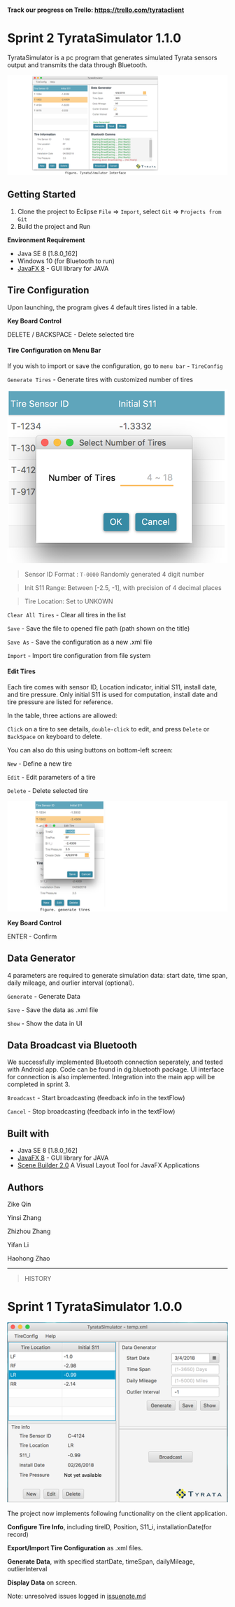 #### Track our progress on Trello: https://trello.com/tyrataclient

# Sprint 2 TyrataSimulator 1.1.0

TyrataSimulator is a pc program that generates simulated Tyrata sensors output and transmits the data through Bluetooth.

![screen shot](./file/Screen_Shot1.png)

## Getting Started

1. Clone the project to Eclipse 
    `File` => `Import`, select `Git` => `Projects from Git`
2. Build the project and Run 
 

**Environment Requirement**

- Java SE 8 [1.8.0_162]
- Windows 10 (for Bluetooth to run)
- [JavaFX 8](http://www.oracle.com/technetwork/java/javase/overview/javafx-overview-2158620.html) - GUI library for JAVA


## Tire Configuration

Upon launching, the program gives 4 default tires listed in a table.

**Key Board Control**

DELETE / BACKSPACE - Delete selected tire


#### Tire Configuration on Menu Bar

If you wish to import or save the configuration, go to `menu bar` - `TireConfig` 

`Generate Tires` - Generate tires with customized number of tires

![screen shot](./file/Screen_Shot2.png)

> Sensor ID Format : `T-0000` Randomly generated 4 digit number

> Init S11 Range: Between [-2.5, -1], with precision of 4 decimal places

> Tire Location: Set to UNKOWN

`Clear All Tires` - Clear all tires in the list

`Save` - Save the file to opened file path (path shown on the title)

`Save As` - Save the configuration as a new .xml file

`Import` - Import tire configuration from file system


#### Edit Tires

Each tire comes with sensor ID, Location indicator, initial S11, install date, and tire pressure. 
Only initial S11 is used for computation, install date and tire pressure are listed for reference.

In the table, three actions are allowed: 

`Click` on a tire to see details, `double-click` to edit, and press `Delete` or `BackSpace` on keyboard to delete.

You can also do this using buttons on bottom-left screen:

`New` - Define a new tire

`Edit` - Edit parameters of a tire

`Delete` - Delete selected tire

![screen shot](./file/Screen_Shot3.png)

**Key Board Control**

ENTER - Confirm


## Data Generator 

4 parameters are required to generate simulation data: start date, time span, daily mileage, and ourlier interval (optional).

`Generate` - Generate Data

`Save` - Save the data as .xml file

`Show` - Show the data in UI

## Data Broadcast via Bluetooth

We successfully implemented Bluetooth connection seperately, and tested with Android app. 
Code can be found in dg.bluetooth package. UI interface for connection is also implemented. 
Integration into the main app will be completed in sprint 3. 

`Broadcast` - Start broadcasting (feedback info in the textFlow)

`Cancel` - Stop broadcasting (feedback info in the textFlow)


## Built with

- Java SE 8 [1.8.0_162]
- [JavaFX 8](http://www.oracle.com/technetwork/java/javase/overview/javafx-overview-2158620.html) - GUI library for JAVA
- [Scene Builder 2.0](http://www.oracle.com/technetwork/java/javase/downloads/javafxscenebuilder-1x-archive-2199384.html) A Visual Layout Tool for JavaFX Applications

## Authors

Zike Qin

Yinsi Zhang

Zhizhou Zhang

Yifan Li

Haohong Zhao


---------------
> HISTORY

# Sprint 1 TyrataSimulator 1.0.0

![screen shot](./file/Screen_Shot0.png)

The project now implements following functionality on the client application. 

**Configure Tire Info**, including tireID, Position, S11_i, installationDate(for record)

**Export/Import Tire Configuration** as .xml files.

**Generate Data**, with specified startDate, timeSpan, dailyMileage, outlierInterval

**Display Data** on screen.

Note: unresolved issues logged in [issuenote.md](./issuenote.md)

